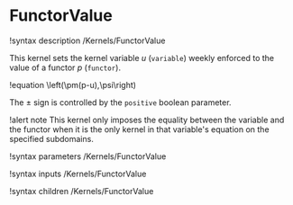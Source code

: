 # FunctorValue

!syntax description /Kernels/FunctorValue

This kernel sets the kernel variable $u$ (`variable`) weekly enforced to the
value of a functor $p$ (`functor`).

!equation
\left(\pm(p-u),\psi\right)

The $\pm$ sign is controlled by the `positive` boolean parameter.

!alert note
This kernel only imposes the equality between the variable and the functor when it is the only kernel in that variable's equation on the specified subdomains.

!syntax parameters /Kernels/FunctorValue

!syntax inputs /Kernels/FunctorValue

!syntax children /Kernels/FunctorValue
